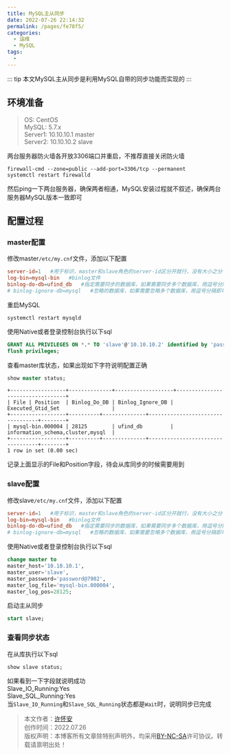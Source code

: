 ```yaml
---
title: MySQL主从同步
date: 2022-07-26 22:14:32
permalink: /pages/fe78f5/
categories:
  - 运维
  - MySQL
tags:
  - 
---
```


::: tip 
本文MySQL主从同步是利用MySQL自带的同步功能而实现的
:::

## 环境准备
> OS: CentOS</br>
> MySQL: 5.7.x</br>
> Server1: 10.10.10.1 master</br>
> Server2: 10.10.10.2 slave

两台服务器防火墙各开放3306端口并重启，不推荐直接关闭防火墙
```shell
firewall-cmd --zone=public --add-port=3306/tcp --permanent
systemctl restart firewalld
```
然后ping一下两台服务器，确保两者相通，MySQL安装过程就不叙述，确保两台服务器MySQL版本一致即可

## 配置过程
### master配置
修改master`/etc/my.cnf`文件，添加以下配置
```cnf
server-id=1   #用于标识，master和slave角色的server-id区分开就行，没有大小之分
log-bin=mysql-bin   #binlog文件
binlog-do-db=ufind_db   #指定需要同步的数据库，如果需要同步多个数据库，用逗号分隔即可，
# binlog-ignore-db=mysql   #忽略的数据库，如果需要忽略多个数据库，用逗号分隔即可
```
重启MySQL
```shell
systemctl restart mysqld
```
使用Native或者登录控制台执行以下sql
```sql
GRANT ALL PRIVILEGES ON *.* TO 'slave'@'10.10.10.2' identified by 'password@7902';
flush privileges;
```
查看master库状态，如果出现如下字符说明配置正确
```sql
show master status;
```
```
+------------------+--------------+-------------------+----------------------------------+
| File | Position  | Binlog_Do_DB | Binlog_Ignore_DB | Executed_Gtid_Set                 |
+------------------+----------+--------------+----------------------------------+--------+
| mysql-bin.000004 | 28125        | ufind_db         | information_schema,cluster,mysql  |
+------------------+----------+--------------+----------------------------------+--------+
1 row in set (0.00 sec)
```
记录上面显示的File和Position字段，待会从库同步的时候需要用到

### slave配置
修改slave`/etc/my.cnf`文件，添加以下配置
```cnf
server-id=1   #用于标识，master和slave角色的server-id区分开就行，没有大小之分
log-bin=mysql-bin   #binlog文件
binlog-do-db=ufind_db   #指定需要同步的数据库，如果需要同步多个数据库，用逗号分隔即可，
# binlog-ignore-db=mysql   #忽略的数据库，如果需要忽略多个数据库，用逗号分隔即可
```
使用Native或者登录控制台执行以下sql
```sql
change master to 
master_host='10.10.10.1',
master_user='slave',
master_password='password@7902',
master_log_file='mysql-bin.000004',
master_log_pos=28125;
```
启动主从同步
```sql
start slave;
```
### 查看同步状态
在从库执行以下sql
```sql
show slave status;
```
如果看到一下字段就说明成功</br>
Slave_IO_Running:Yes</br>
Slave_SQL_Running:Yes</br>
当`Slave_IO_Running`和`Slave_SQL_Running`状态都是`Wait`时，说明同步已完成

>本文作者：[许怀安](https://dbsecurity.com.cn/)
><br/>创作时间：2022.07.26
><br/>版权声明：本博客所有文章除特别声明外，均采用[BY-NC-SA](https://creativecommons.org/licenses/by-nc-sa/4.0/deed.zh)许可协议。转载请禀明出处！

